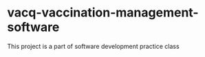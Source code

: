 # vacq-vaccination-management-software

This project is a part of software development practice class
